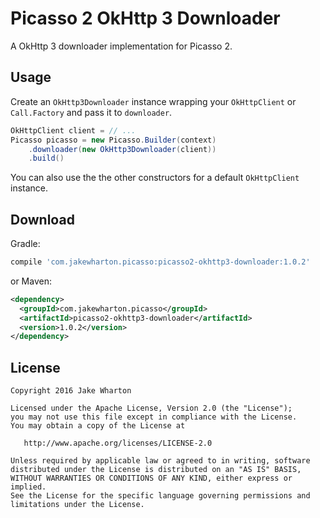 Picasso 2 OkHttp 3 Downloader
=============================

A OkHttp 3 downloader implementation for Picasso 2.



Usage
-----

Create an `OkHttp3Downloader` instance wrapping your `OkHttpClient` or `Call.Factory` and pass it
to `downloader`.

```java
OkHttpClient client = // ...
Picasso picasso = new Picasso.Builder(context)
    .downloader(new OkHttp3Downloader(client))
    .build()
```

You can also use the the other constructors for a default `OkHttpClient` instance.



Download
--------

Gradle:
```groovy
compile 'com.jakewharton.picasso:picasso2-okhttp3-downloader:1.0.2'
```
or Maven:
```xml
<dependency>
  <groupId>com.jakewharton.picasso</groupId>
  <artifactId>picasso2-okhttp3-downloader</artifactId>
  <version>1.0.2</version>
</dependency>
```



License
-------

    Copyright 2016 Jake Wharton

    Licensed under the Apache License, Version 2.0 (the "License");
    you may not use this file except in compliance with the License.
    You may obtain a copy of the License at

       http://www.apache.org/licenses/LICENSE-2.0

    Unless required by applicable law or agreed to in writing, software
    distributed under the License is distributed on an "AS IS" BASIS,
    WITHOUT WARRANTIES OR CONDITIONS OF ANY KIND, either express or implied.
    See the License for the specific language governing permissions and
    limitations under the License.

